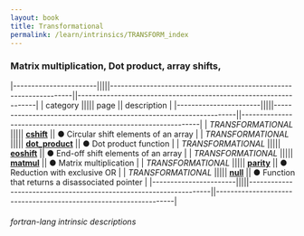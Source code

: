 ```yaml
---
layout: book
title: Transformational
permalink: /learn/intrinsics/TRANSFORM_index
---
```

### Matrix multiplication, Dot product, array shifts,

|-----------------------|||||-------------------------------------------------------------------||------------------------------------------------------------------|
| category              ||||| page                                                              || description                                                      |
|-----------------------|||||-------------------------------------------------------------------||------------------------------------------------------------------|
| *TRANSFORMATIONAL*    ||||| [__cshift__]({{site.baseurl}}/learn/intrinsics/CSHIFT)            || &#9679; Circular shift elements of an array                      |
| *TRANSFORMATIONAL*    ||||| [__dot\_product__]({{site.baseurl}}/learn/intrinsics/DOT_PRODUCT) || &#9679; Dot product function                                     |
| *TRANSFORMATIONAL*    ||||| [__eoshift__]({{site.baseurl}}/learn/intrinsics/EOSHIFT)          || &#9679; End-off shift elements of an array                       |
| *TRANSFORMATIONAL*    ||||| [__matmul__]({{site.baseurl}}/learn/intrinsics/MATMUL)            || &#9679; Matrix multiplication                                    |
| *TRANSFORMATIONAL*    ||||| [__parity__]({{site.baseurl}}/learn/intrinsics/PARITY)            || &#9679; Reduction with exclusive OR                              |
| *TRANSFORMATIONAL*    ||||| [__null__]({{site.baseurl}}/learn/intrinsics/NULL)                || &#9679; Function that returns a disassociated pointer            |
|-----------------------|||||-------------------------------------------------------------------||------------------------------------------------------------------|

###### fortran-lang intrinsic descriptions
